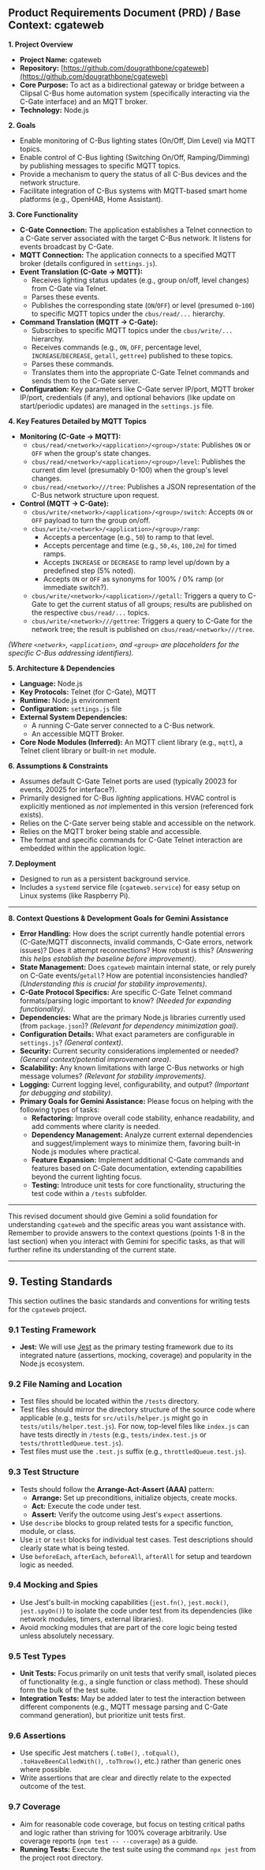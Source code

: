 
## Product Requirements Document (PRD) / Base Context: cgateweb

**1. Project Overview**

* **Project Name:** cgateweb
* **Repository:** [https://github.com/dougrathbone/cgateweb](https://github.com/dougrathbone/cgateweb)
* **Core Purpose:** To act as a bidirectional gateway or bridge between a Clipsal C-Bus home automation system (specifically interacting via the C-Gate interface) and an MQTT broker.
* **Technology:** Node.js

**2. Goals**

* Enable monitoring of C-Bus lighting states (On/Off, Dim Level) via MQTT topics.
* Enable control of C-Bus lighting (Switching On/Off, Ramping/Dimming) by publishing messages to specific MQTT topics.
* Provide a mechanism to query the status of all C-Bus devices and the network structure.
* Facilitate integration of C-Bus systems with MQTT-based smart home platforms (e.g., OpenHAB, Home Assistant).

**3. Core Functionality**

* **C-Gate Connection:** The application establishes a Telnet connection to a C-Gate server associated with the target C-Bus network. It listens for events broadcast by C-Gate.
* **MQTT Connection:** The application connects to a specified MQTT broker (details configured in `settings.js`).
* **Event Translation (C-Gate -> MQTT):**
    * Receives lighting status updates (e.g., group on/off, level changes) from C-Gate via Telnet.
    * Parses these events.
    * Publishes the corresponding state (`ON`/`OFF`) or level (presumed `0`-`100`) to specific MQTT topics under the `cbus/read/...` hierarchy.
* **Command Translation (MQTT -> C-Gate):**
    * Subscribes to specific MQTT topics under the `cbus/write/...` hierarchy.
    * Receives commands (e.g., `ON`, `OFF`, percentage level, `INCREASE`/`DECREASE`, `getall`, `gettree`) published to these topics.
    * Parses these commands.
    * Translates them into the appropriate C-Gate Telnet commands and sends them to the C-Gate server.
* **Configuration:** Key parameters like C-Gate server IP/port, MQTT broker IP/port, credentials (if any), and optional behaviors (like update on start/periodic updates) are managed in the `settings.js` file.

**4. Key Features Detailed by MQTT Topics**

* **Monitoring (C-Gate -> MQTT):**
    * `cbus/read/<network>/<application>/<group>/state`: Publishes `ON` or `OFF` when the group's state changes.
    * `cbus/read/<network>/<application>/<group>/level`: Publishes the current dim level (presumably 0-100) when the group's level changes.
    * `cbus/read/<network>///tree`: Publishes a JSON representation of the C-Bus network structure upon request.
* **Control (MQTT -> C-Gate):**
    * `cbus/write/<network>/<application>/<group>/switch`: Accepts `ON` or `OFF` payload to turn the group on/off.
    * `cbus/write/<network>/<application>/<group>/ramp`:
        * Accepts a percentage (e.g., `50`) to ramp to that level.
        * Accepts percentage and time (e.g., `50,4s`, `100,2m`) for timed ramps.
        * Accepts `INCREASE` or `DECREASE` to ramp level up/down by a predefined step (5% noted).
        * Accepts `ON` or `OFF` as synonyms for 100% / 0% ramp (or immediate switch?).
    * `cbus/write/<network>/<application>//getall`: Triggers a query to C-Gate to get the current status of all groups; results are published on the respective `cbus/read/...` topics.
    * `cbus/write/<network>///gettree`: Triggers a query to C-Gate for the network tree; the result is published on `cbus/read/<network>///tree`.

*(Where `<network>`, `<application>`, and `<group>` are placeholders for the specific C-Bus addressing identifiers).*

**5. Architecture & Dependencies**

* **Language:** Node.js
* **Key Protocols:** Telnet (for C-Gate), MQTT
* **Runtime:** Node.js environment
* **Configuration:** `settings.js` file
* **External System Dependencies:**
    * A running C-Gate server connected to a C-Bus network.
    * An accessible MQTT Broker.
* **Core Node Modules (Inferred):** An MQTT client library (e.g., `mqtt`), a Telnet client library or built-in `net` module.

**6. Assumptions & Constraints**

* Assumes default C-Gate Telnet ports are used (typically 20023 for events, 20025 for interface?).
* Primarily designed for C-Bus *lighting* applications. HVAC control is explicitly mentioned as *not* implemented in this version (referenced fork exists).
* Relies on the C-Gate server being stable and accessible on the network.
* Relies on the MQTT broker being stable and accessible.
* The format and specific commands for C-Gate Telnet interaction are embedded within the application logic.

**7. Deployment**

* Designed to run as a persistent background service.
* Includes a `systemd` service file (`cgateweb.service`) for easy setup on Linux systems (like Raspberry Pi).

---

**8. Context Questions & Development Goals for Gemini Assistance**

* **Error Handling:** How does the script currently handle potential errors (C-Gate/MQTT disconnects, invalid commands, C-Gate errors, network issues)? Does it attempt reconnections? How robust is this? *(Answering this helps establish the baseline before improvement)*.
* **State Management:** Does `cgateweb` maintain internal state, or rely purely on C-Gate events/`getall`? How are potential inconsistencies handled? *(Understanding this is crucial for stability improvements)*.
* **C-Gate Protocol Specifics:** Are specific C-Gate Telnet command formats/parsing logic important to know? *(Needed for expanding functionality)*.
* **Dependencies:** What are the primary Node.js libraries currently used (from `package.json`)? *(Relevant for dependency minimization goal)*.
* **Configuration Details:** What exact parameters are configurable in `settings.js`? *(General context)*.
* **Security:** Current security considerations implemented or needed? *(General context/potential improvement area)*.
* **Scalability:** Any known limitations with large C-Bus networks or high message volumes? *(Relevant for stability improvements)*.
* **Logging:** Current logging level, configurability, and output? *(Important for debugging and stability)*.
* **Primary Goals for Gemini Assistance:** Please focus on helping with the following types of tasks:
    * **Refactoring:** Improve overall code stability, enhance readability, and add comments where clarity is needed.
    * **Dependency Management:** Analyze current external dependencies and suggest/implement ways to minimize them, favoring built-in Node.js modules where practical.
    * **Feature Expansion:** Implement additional C-Gate commands and features based on C-Gate documentation, extending capabilities beyond the current lighting focus.
    * **Testing:** Introduce unit tests for core functionality, structuring the test code within a `/tests` subfolder.

---

This revised document should give Gemini a solid foundation for understanding `cgateweb` and the specific areas you want assistance with. Remember to provide answers to the context questions (points 1-8 in the last section) when you interact with Gemini for specific tasks, as that will further refine its understanding of the current state.

---

## 9. Testing Standards

This section outlines the basic standards and conventions for writing tests for the `cgateweb` project.

### 9.1 Testing Framework

*   **Jest:** We will use [Jest](https://jestjs.io/) as the primary testing framework due to its integrated nature (assertions, mocking, coverage) and popularity in the Node.js ecosystem.

### 9.2 File Naming and Location

*   Test files should be located within the `/tests` directory.
*   Test files should mirror the directory structure of the source code where applicable (e.g., tests for `src/utils/helper.js` might go in `tests/utils/helper.test.js`). For now, top-level files like `index.js` can have tests directly in `/tests` (e.g., `tests/index.test.js` or `tests/throttledQueue.test.js`).
*   Test files must use the `.test.js` suffix (e.g., `throttledQueue.test.js`).

### 9.3 Test Structure

*   Tests should follow the **Arrange-Act-Assert (AAA)** pattern:
    *   **Arrange:** Set up preconditions, initialize objects, create mocks.
    *   **Act:** Execute the code under test.
    *   **Assert:** Verify the outcome using Jest's `expect` assertions.
*   Use `describe` blocks to group related tests for a specific function, module, or class.
*   Use `it` or `test` blocks for individual test cases. Test descriptions should clearly state what is being tested.
*   Use `beforeEach`, `afterEach`, `beforeAll`, `afterAll` for setup and teardown logic as needed.

### 9.4 Mocking and Spies

*   Use Jest's built-in mocking capabilities (`jest.fn()`, `jest.mock()`, `jest.spyOn()`) to isolate the code under test from its dependencies (like network modules, timers, external libraries).
*   Avoid mocking modules that are part of the core logic being tested unless absolutely necessary.

### 9.5 Test Types

*   **Unit Tests:** Focus primarily on unit tests that verify small, isolated pieces of functionality (e.g., a single function or class method). These should form the bulk of the test suite.
*   **Integration Tests:** May be added later to test the interaction between different components (e.g., MQTT message parsing and C-Gate command generation), but prioritize unit tests first.

### 9.6 Assertions

*   Use specific Jest matchers (`.toBe()`, `.toEqual()`, `.toHaveBeenCalledWith()`, `.toThrow()`, etc.) rather than generic ones where possible.
*   Write assertions that are clear and directly relate to the expected outcome of the test.

### 9.7 Coverage

*   Aim for reasonable code coverage, but focus on testing critical paths and logic rather than striving for 100% coverage arbitrarily. Use coverage reports (`npm test -- --coverage`) as a guide.
*   **Running Tests:** Execute the test suite using the command `npx jest` from the project root directory.